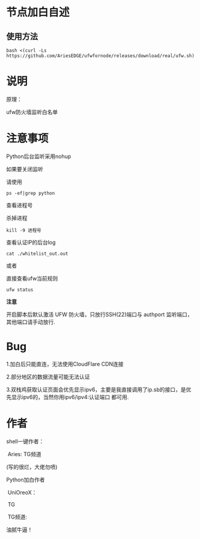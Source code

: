 # 节点加白自述

## 使用方法

```shell
bash <(curl -Ls https://github.com/AriesEDGE/ufwfornode/releases/download/real/ufw.sh)
```

# 说明

原理：

ufw防火墙监听白名单



# 注意事项

Python后台监听采用nohup



如果要关闭监听

请使用

`ps -ef|grep python`

查看进程号

杀掉进程

`kill -9 进程号`



查看认证IP的后台log

`cat ./whitelist_out.out`

或者

直接查看ufw当前规则

`ufw status`



**注意**

开启脚本后默认激活 UFW 防火墙，只放行SSH(22)端口与 authport 监听端口，其他端口请手动放行.

# Bug

1.加白后只能直连，无法使用CloudFlare CDN连接

2.部分地区的数据流量可能无法认证

3.双栈鸡获取认证页面会优先显示ipv6，主要是我直接调用了ip.sb的接口，是优先显示ipv6的，当然你用ipv6/ipv4:认证端口 都可用.

# 作者

shell一键作者：

​	Aries: TG频道 

[@aries_init]: https://t.me/aries_init

(写的很烂，大佬勿喷)



Python加白作者

​	UniOreoX： 

​	TG 

[@UniOreoX]: https://t.me/unioreox

​	TG频道: 

[@unichannelx]: https://t.me/unichannelx

油腻牛逼！